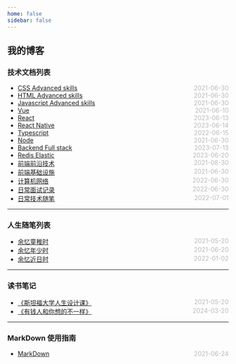 ```yaml
---
home: false
sidebar: false
---
```


## 我的博客

### 技术文档列表

- [CSS Advanced skills](./css) <span style="color:#bbb; float:right">2021-06-30</span>
- [HTML Advanced skills](./html) <span style="color:#bbb; float:right">2021-06-30</span>
- [Javascript Advanced skills](./javascript) <span style="color:#bbb; float:right">2021-06-30</span>
- [Vue](./vue) <span style="color:#bbb; float:right">2021-06-10</span>
- [React](./react) <span style="color:#bbb; float:right">2023-06-13</span>
- [React Native](./react-native) <span style="color:#bbb; float:right">2023-06-14</span>
- [Typescript](./typescript) <span style="color:#bbb; float:right">2022-06-15</span>
- [Node](./node) <span style="color:#bbb; float:right">2021-06-30</span>
- [Backend Full stack](./backend) <span style="color:#bbb; float:right">2023-07-13</span>
- [Redis Elastic](./redis-kafaka-elastic) <span style="color:#bbb; float:right">2023-06-20</span>
- [前端前沿技术](./frontier-technology) <span style="color:#bbb; float:right">2021-08-30</span>
- [前端基础设施](./fe-sre) <span style="color:#bbb; float:right">2021-06-30</span>
- [计算机网络](./computer-network) <span style="color:#bbb; float:right">2022-06-30</span>
- [日常面试记录](./fe-interview) <span style="color:#bbb; float:right">2022-06-30</span>
- [日常技术随笔](./blog-daily) <span style="color:#bbb; float:right">2022-07-01</span>

---

### 人生随笔列表

- [余忆童稚时](./self-daily/remind-record) <span style="color:#bbb; float:right">2021-05-20</span>
- [余忆年少时](./self-daily/school) <span style="color:#bbb; float:right">2021-06-20</span>
- [余忆近日时](./self-daily/daily-log) <span style="color:#bbb; float:right">2022-01-02</span>

---

### 读书笔记

- [《斯坦福大学人生设计课》](./book-reading/design-your-life) <span style="color:#bbb; float:right">2021-05-20</span>
- [《有钱人和你想的不一样》](./book-reading/rich-people-diff-what-you-think) <span style="color:#bbb; float:right">2024-03-20</span>

---

### MarkDown 使用指南

- [MarkDown](./blog-daily/use-markdown) <span style="color:#bbb; float:right">2021-06-24</span>

